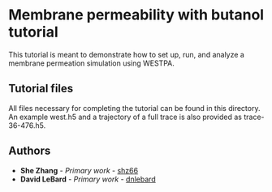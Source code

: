 # Membrane permeability with butanol tutorial
This tutorial is meant to demonstrate how to set up, run, and analyze a membrane permeation simulation using WESTPA.

## Tutorial files

All files necessary for completing the tutorial can be found in this directory.
An example west.h5 and a trajectory of a full trace is also provided as trace-36-476.h5.

## Authors

* **She Zhang** - *Primary work* - [shz66](https://github.com/shz66)
* **David LeBard** - *Primary work* - [dnlebard](https://github.com/dnlebard)
